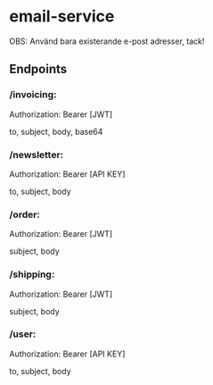# email-service

OBS: Använd bara existerande e-post adresser, tack!

## Endpoints

### /invoicing:
Authorization: Bearer [JWT]

to, subject, body, base64

### /newsletter:
Authorization: Bearer [API KEY]

to, subject, body

### /order:
Authorization: Bearer [JWT]

subject, body

### /shipping:
Authorization: Bearer [JWT]

subject, body

### /user:
Authorization: Bearer [API KEY]

to, subject, body
